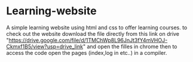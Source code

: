 # Learning-website
A simple learning website using html and css to offer learning courses.
to check out the website download the file directly from this link on drive 
"https://drive.google.com/file/d/1TMChWp8L96JnJt3fY4mVHOJ-Ckmxf1B5/view?usp=drive_link"
and open the filles in chrome then to access the code open the pages (index,log in etc..) in a compiler.
